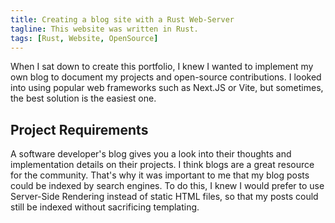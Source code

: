 ```yaml
---
title: Creating a blog site with a Rust Web-Server
tagline: This website was written in Rust.
tags: [Rust, Website, OpenSource]
---
```

When I sat down to create this portfolio, I knew I wanted to implement my own blog to document my projects and open-source contributions.
I looked into using popular web frameworks such as Next.JS or Vite, but sometimes, the best solution is the easiest one.

## Project Requirements
A software developer's blog gives you a look into their thoughts and implementation details on their projects. I think blogs are a great resource for the community. That's why it was important to me that my blog posts could be indexed by search engines. To do this, I knew I would prefer to use Server-Side Rendering instead of static HTML files, so that my posts could still be indexed without sacrificing templating.